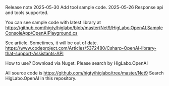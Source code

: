 ﻿Release note
2025-05-30 Add tool sample code.
2025-05-26 Response api and tools supported.

You can see sample code with latest library at
https://github.com/higty/higlabo/blob/master/Net9/HigLabo.OpenAI.SampleConsoleApp/OpenAIPlayground.cs

See article. Sometimes, it will be out of date.
https://www.codeproject.com/Articles/5372480/Csharp-OpenAI-library-that-support-Assistants-API

How to use?
Download via Nuget. Please search by HigLabo.OpenAI

All source code is 
https://github.com/higty/higlabo/tree/master/Net9
Search HigLabo.OpenAI in this repository.



